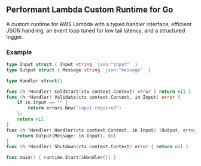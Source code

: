 ## Performant Lambda Custom Runtime for Go

A custom runtime for AWS Lambda with a typed handler interface, efficient JSON handling, an event loop tuned for low tail latency, and a structured logger.

### Example

```go
type Input struct { Input string `json:"input"` }
type Output struct { Message string `json:"message"` }

type Handler struct{}

func (h *Handler) ColdStart(ctx context.Context) error { return nil }
func (h *Handler) Validate(ctx context.Context, in Input) error {
    if in.Input == "" {
        return errors.New("input required")
    };
    return nil
}
func (h *Handler) Handler(ctx context.Context, in Input) (Output, error) {
    return Output{Message: in.Input}, nil
}
func (h *Handler) Shutdown(ctx context.Context) error { return nil }

func main() { runtime.Start(&Handler{}) }
```

